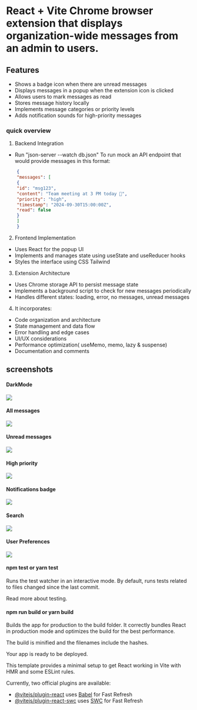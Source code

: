 # React + Vite Chrome browser extension that displays organization-wide messages from an admin to users.

## Features
- Shows a badge icon when there are unread messages
- Displays messages in a popup when the extension icon is clicked
- Allows users to mark messages as read
- Stores message history locally
- Implements message categories or priority levels
- Adds notification sounds for high-priority messages

### quick overview
1. Backend Integration
- Run "json-server --watch db.json" To run mock an API endpoint that would provide messages in this format:
```json
    {
    "messages": [
    {
    "id": "msg123",
    "content": "Team meeting at 3 PM today 🙂",
    "priority": "high",
    "timestamp": "2024-09-30T15:00:00Z",
    "read": false
    }
    ]
    }
```
2. Frontend Implementation
- Uses React for the popup UI
- Implements and manages state using useState and useReducer hooks
- Styles the interface using CSS Tailwind

3. Extension Architecture
- Uses Chrome storage API to persist message state
- Implements a background script to check for new messages periodically
- Handles different states: loading, error, no messages, unread messages

4. It incorporates:
- Code organization and architecture
- State management and data flow
- Error handling and edge cases
- UI/UX considerations
- Performance optimization( useMemo, memo, lazy & suspense)
- Documentation and comments

## screenshots

#### DarkMode
![](public/images/img1.png)

#### All messages
![](public/images/img2.png)

#### Unread messages
![](public/images/img3.png)

#### High priority
![](public/images/img4.png)

#### Notifications badge
![](public/images/img5.png)

#### Search
![](public/images/img6.png)

#### User Preferences
![](public/images/img7.png)



#### npm test or yarn test
Runs the test watcher in an interactive mode.
By default, runs tests related to files changed since the last commit.

Read more about testing.

#### npm run build or yarn build
Builds the app for production to the build folder.
It correctly bundles React in production mode and optimizes the build for the best performance.

The build is minified and the filenames include the hashes.

Your app is ready to be deployed.

This template provides a minimal setup to get React working in Vite with HMR and some ESLint rules.

Currently, two official plugins are available:

- [@vitejs/plugin-react](https://github.com/vitejs/vite-plugin-react/blob/main/packages/plugin-react/README.md) uses [Babel](https://babeljs.io/) for Fast Refresh
- [@vitejs/plugin-react-swc](https://github.com/vitejs/vite-plugin-react-swc) uses [SWC](https://swc.rs/) for Fast Refresh
